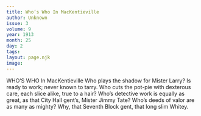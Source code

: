 ```yaml
---
title: Who’s Who In MacKentieville
author: Unknown
issue: 3
volume: 9
year: 1913
month: 25
day: 2
tags:
layout: page.njk
image:
---
```

WHO’S WHO In MacKentieville   Who plays the shadow for Mister Larry? Is ready to work; never known to tarry. Who cuts the pot-pie with dexterous care, each slice alike, true to a hair? Who’s detective work is equally as great, as that City Hall gent’s, Mister Jimmy Tate? Who’s deeds of valor are as many as mighty? Why, that Seventh Block gent, that long slim Whitey. 

